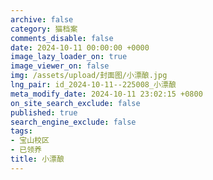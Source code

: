```yaml
---
archive: false
category: 猫档案
comments_disable: false
date: 2024-10-11 00:00:00 +0000
image_lazy_loader_on: true
image_viewer_on: false
img: /assets/upload/封面图/小漂酿.jpg
lng_pair: id_2024-10-11--225008_小漂酿
meta_modify_date: 2024-10-11 23:02:15 +0800
on_site_search_exclude: false
published: true
search_engine_exclude: false
tags:
- 宝山校区
- 已领养
title: 小漂酿
---
```

